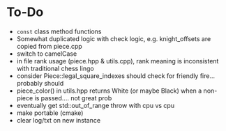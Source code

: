 # To-Do

- `const` class method functions
- Somewhat duplicated logic with check logic, e.g. knight_offsets are copied from piece.cpp
- switch to camelCase
- in file rank usage (piece.hpp & utils.cpp), rank meaning is inconsistent with traditional chess lingo
- consider Piece::legal_square_indexes should check for friendly fire... probably should
- piece_color() in utils.hpp returns White (or maybe Black) when a non-piece is passed.... not great prob
- eventually get std::out_of_range throw with cpu vs cpu
- make portable (cmake)
- clear log/txt on new instance
